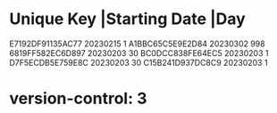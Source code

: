 # Unique Key        |Starting Date |Day
  E7192DF91135AC77   20230215       1
  A1BBC65C5E9E2D84   20230302       998
  6819FF582EC6D897   20230203       30
  BC0DCC838FE64EC5   20230203       1
  D7F5ECDB5E759E8C   20230203       30
  C15B241D937DC8C9   20230203       1
# version-control: 3
